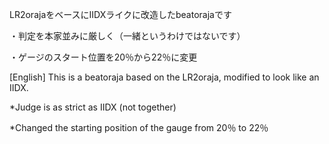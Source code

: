LR2orajaをベースにIIDXライクに改造したbeatorajaです

 ・判定を本家並みに厳しく（一緒というわけではないです）

 ・ゲージのスタート位置を20％から22％に変更

[English]
This is a beatoraja based on the LR2oraja, modified to look like an IIDX.

 *Judge is as strict as IIDX (not together)

 *Changed the starting position of the gauge from 20％ to 22％






